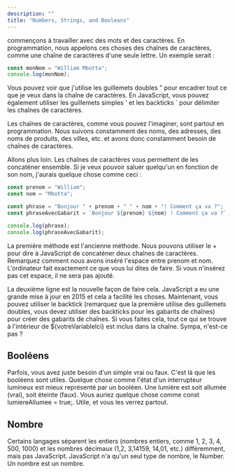 ```yaml
---
description: ""
title: "Numbers, Strings, and Booleans"
---
```


commençons à travailler avec des mots et des caractères. En programmation, nous appelons ces choses des chaînes de caractères, comme une chaîne de caractères d'une seule lettre. Un exemple serait :

```javascript
const monNom = "William Mbotta";
console.log(monNom);
```

Vous pouvez voir que j'utilise les guillemets doubles " pour encadrer tout ce que je veux dans la chaîne de caractères. En JavaScript, vous pouvez également utiliser les guillemets simples ' et les backticks ` pour délimiter les chaînes de caractères.

Les chaînes de caractères, comme vous pouvez l'imaginer, sont partout en programmation. Nous suivons constamment des noms, des adresses, des noms de produits, des villes, etc. et avons donc constamment besoin de chaînes de caractères.

Allons plus loin. Les chaînes de caractères vous permettent de les concaténer ensemble. Si je veux pouvoir saluer quelqu'un en fonction de son nom, j'aurais quelque chose comme ceci :

```javascript
const prenom = "William";
const nom = "Mbotta";

const phrase = "Bonjour " + prenom + " " + nom + "! Comment ça va ?";
const phraseAvecGabarit = `Bonjour ${prenom} ${nom} ! Comment ça va ?`;

console.log(phrase);
console.log(phraseAvecGabarit);
```

La première méthode est l'ancienne méthode. Nous pouvons utiliser le + pour dire à JavaScript de concaténer deux chaînes de caractères. Remarquez comment nous avons inséré l'espace entre prenom et nom. L'ordinateur fait exactement ce que vous lui dites de faire. Si vous n'insérez pas cet espace, il ne sera pas ajouté.

La deuxième ligne est la nouvelle façon de faire cela. JavaScript a eu une grande mise à jour en 2015 et cela a facilité les choses. Maintenant, vous pouvez utiliser le backtick (remarquez que la première utilise des guillemets doubles, vous devez utiliser des backticks pour les gabarits de chaînes) pour créer des gabarits de chaînes. Si vous faites cela, tout ce qui se trouve à l'intérieur de ${votreVariableIci} est inclus dans la chaîne. Sympa, n'est-ce pas ?

## Booléens

Parfois, vous avez juste besoin d'un simple vrai ou faux. C'est là que les booléens sont utiles. Quelque chose comme l'état d'un interrupteur lumineux est mieux représenté par un booléen. Une lumière est soit allumée (vrai), soit éteinte (faux). Vous auriez quelque chose comme const lumiereAllumee = true;. Utile, et vous les verrez partout.

## Nombre

Certains langages séparent les entiers (nombres entiers, comme 1, 2, 3, 4, 500, 1000) et les nombres décimaux (1,2, 3,14159, 14,01, etc.) différemment, mais pas JavaScript. JavaScript n'a qu'un seul type de nombre, le Number. Un nombre est un nombre.
